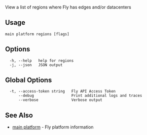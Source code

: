 View a list of regions where Fly has edges and/or datacenters


## Usage
~~~
main platform regions [flags]
~~~

## Options

~~~
  -h, --help   help for regions
  -j, --json   JSON output
~~~

## Global Options

~~~
  -t, --access-token string   Fly API Access Token
      --debug                 Print additional logs and traces
      --verbose               Verbose output
~~~

## See Also

* [main platform](/docs/flyctl/main-platform/)	 - Fly platform information

